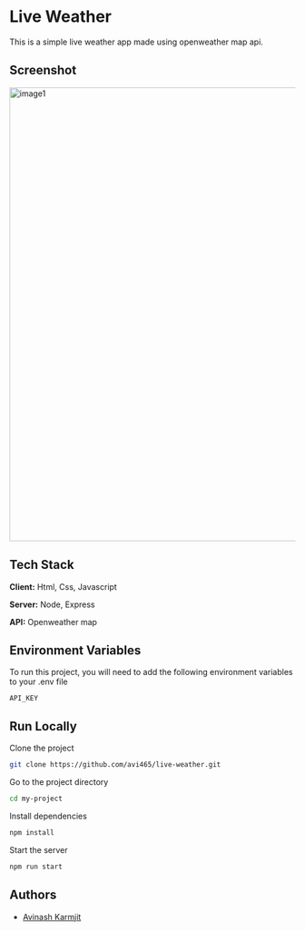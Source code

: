 
<h1>Live Weather</h1>

<p>This is a simple live weather app made using openweather map api.</p>

## Screenshot
<img width="800" alt="image1" src="https://user-images.githubusercontent.com/63386918/212116407-10fc4ca1-8b42-4dd1-a294-3ef9edaa1905.png">
<!--- ![App Screenshot](https://github.com/avi465/live-weather/blob/master/images/image1.png) -->


## Tech Stack

**Client:** Html, Css, Javascript

**Server:** Node, Express

**API:** Openweather map


## Environment Variables

To run this project, you will need to add the following environment variables to your .env file

`API_KEY`


## Run Locally

Clone the project

```bash
git clone https://github.com/avi465/live-weather.git
```

Go to the project directory

```bash
cd my-project
```

Install dependencies

```bash
npm install
```

Start the server

```bash
npm run start
```


## Authors

- [Avinash Karmjit](https://www.github.com/avi465)
